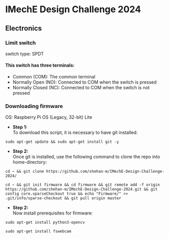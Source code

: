 # IMechE Design Challenge 2024

## Electronics

### Limit switch

switch type: SPDT

#### This switch has three terminals:

- Common (COM): The common terminal
- Normally Open (NO): Connected to COM when the switch is pressed
- Normally Closed (NC): Connected to COM when the switch is not pressed

### Downloading firmware

OS: Raspberry Pi OS (Legacy, 32-bit) Lite

- **Step 1:** \
  To download this script, it is necessary to have git installed:

```shell
sudo apt-get update && sudo apt-get install git -y
```

- **Step 2:** \
  Once git is installed, use the following command to clone the repo into home-directory:

```shell
cd ~ && git clone https://github.com/shehan-m/IMechE-Design-Challenge-2024/
```

```shell
cd ~ && git init firmware && cd firmware && git remote add -f origin https://github.com/shehan-m/IMechE-Design-Challenge-2024.git && git config core.sparseCheckout true && echo "Firmware/" >> .git/info/sparse-checkout && git pull origin master
```

- **Step 2:** \
  Now install prerequisites for firmware:

```shell
sudo apt-get install python3-opencv
```

```shell
sudo apt-get install fswebcam
```
